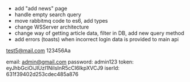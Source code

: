 - add "add news" page
- handle empty search query
- move rabbitmq code to es6, add types
- change WSServer architecture
- change way of getting article data, filter in DB, add new query method
- add errors (toasts) when incorrect login data is provided to main api

test5@mail.com
123456Aa

email: admin@gmail.com
password: admin123
token: eyJhbGciOiJIUzI1NiIsInR5cCI6IkpXVCJ9
iserId: 631f39402d253cdec485a876